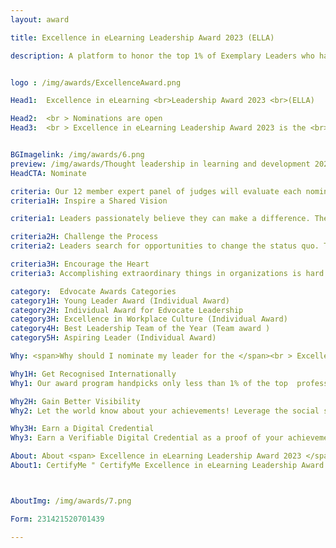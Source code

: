 ```yaml
---
layout: award

title: Excellence in eLearning Leadership Award 2023 (ELLA)

description: A platform to honor the top 1% of Exemplary Leaders who have led ordinary people in accomplishing extraordinary outcomes in the field of Education and Education Technology.


logo : /img/awards/ExcellenceAward.png

Head1:  Excellence in eLearning <br>Leadership Award 2023 <br>(ELLA)

Head2:  <br > Nominations are open 
Head3:  <br > Excellence in eLearning Leadership Award 2023 is the <br>most prestigious award presented to forerunners in the <br>eLearning industry. The awardee has determined his/her<br> heart and soul to the development of the eLearning sector. <br><br>The award is conferred upon mid to senior level executives<br> who are committed to forging ahead and highlights their<br> innovative approaches for growth & progression.


BGImagelink: /img/awards/6.png
preview: /img/awards/Thought leadership in learning and development 2023.png
HeadCTA: Nominate

criteria: Our 12 member expert panel of judges will evaluate each nomination primarily based on the below three criteria
criteria1H: Inspire a Shared Vision

criteria1: Leaders passionately believe they can make a difference. They envision the future and create an ideal and unique image of what the organization can become. Through their magnetism and persuasion, leaders enlist others in their dreams. They breathe life into their visions and get people to see exciting possibilities for the future.

criteria2H: Challenge the Process
criteria2: Leaders search for opportunities to change the status quo. They look for innovative ways to improve the organization. In doing so, they experiment and take risks. Since complex change threatens to overwhelm people and stifle action, leaders set interim goals so that people can achieve small wins as they work toward larger objectives. Effective leaders unravel bureaucracy when it impedes action. 

criteria3H: Encourage the Heart 
criteria3: Accomplishing extraordinary things in organizations is hard work. To keep hope and determination alive, leaders recognize the contributions that individuals make. In every winning team, the members need to share in the rewards of their efforts, so leaders celebrate accomplishments. They make people feel like heroes.

category:  Edvocate Awards Categories
category1H: Young Leader Award (Individual Award)
category2H: Individual Award for Edvocate Leadership
category3H: Excellence in Workplace Culture (Individual Award)
category4H: Best Leadership Team of the Year (Team award )
category5H: Aspiring Leader (Individual Award)

Why: <span>Why should I nominate my leader for the </span><br > Excellence in eLearning Leadership Award 2023 <span>?</span>

Why1H: Get Recognised Internationally  
Why1: Our award program handpicks only less than 1% of the top  professionals. To be recognized in the top one percentage means you are the best in the industry across the globe. You deserve to be recognized for your hard work. Nominate yourself and your team now.

Why2H: Gain Better Visibility
Why2: Let the world know about your achievements! Leverage the social sharing option of CertifyMe credentials and post the award directly to social media platforms. Our platform comes with a built-in sharing solution that allows you to compose engaging social media posts on 40+ platforms. Highlight the value and significance of the credential, and showcase your expertise in the L&D field. What can be the best way to maximize visibility? 

Why3H: Earn a Digital Credential 
Why3: Earn a Verifiable Digital Credential as a proof of your achievement. The awarded digital credentials can be shared across various social media platforms and also can be added to your LinkedIn profile. You will also be allowed to use the badge , certificate in your resume and email signatures. 

About: About <span> Excellence in eLearning Leadership Award 2023 </span>
About1: CertifyMe " CertifyMe Excellence in eLearning Leadership Award 2023 is widely recognized across the corporate spectrum as the top honour for individual and team achievements in across all domains . All organizations, public and private, for profit and non-profit, large and small may submit nominations. Leaders are key functions in any corporate firm, but unfortunately, professionals in this field of work are seldom recognized and often neglected to be appreciated for their selfless efforts. 



AboutImg: /img/awards/7.png

Form: 231421520701439

---
```


